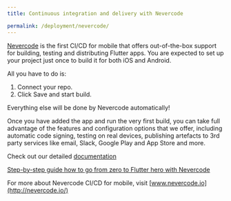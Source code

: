 ```yaml
---
title: Continuous integration and delivery with Nevercode

permalink: /deployment/nevercode/
---
```


[Nevercode](http://nevercode.io/) is the first CI/CD for mobile that offers out-of-the-box support for building, testing and distributing Flutter apps. You are expected to set up your project just once to build it for both iOS and Android.

All you have to do is:
1. Connect your repo.
2. Click Save and start build.

Everything else will be done by Nevercode automatically!

Once you have added the app and run the very first build, you can take full advantage of the features and configuration options that we offer, including automatic code signing, testing on real devices, publishing artefacts to 3rd party services like email, Slack, Google Play and App Store and more.

Check out our detailed [documentation](https://developer.nevercode.io/docs/building-flutter-apps)

[Step-by-step guide how to go from zero to Flutter hero with Nevercode](https://nevercode.io/blog/continuous-integration-and-delivery-ci-cd-for-flutter-apps-with-nevercode/)

For more about Nevercode CI/CD for mobile, visit [www.nevercode.io](http://nevercode.io/)